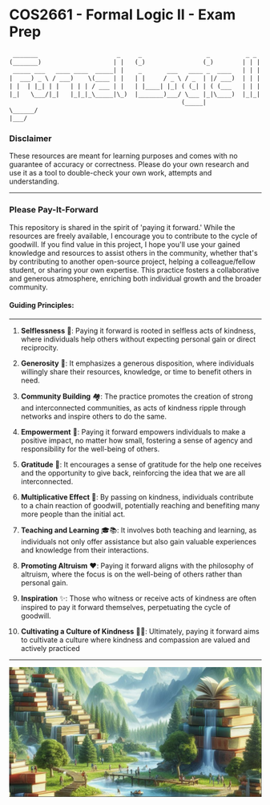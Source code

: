 # COS2661 - Formal Logic II - Exam Prep

```
 _______                      _     _                  _          _ _ 
(_______)                    | |   (_)                (_)        | | |
 _____ ___   ____ ____  _____| |    _       ___   ____ _  ____   | | |
|  ___) _ \ / ___)    \(____ | |   | |     / _ \ / _  | |/ ___)  | | |
| |  | |_| | |   | | | / ___ | |   | |____| |_| ( (_| | ( (___   | | |
|_|   \___/|_|   |_|_|_\_____|\_)  |_______)___/ \___ |_|\____)  |_|_|
                                                (_____|                                                                                                                                                                            \______/                                                                  |___/                                                                                                                                                                                    
```

### Disclaimer

These resources are meant for learning purposes and comes with no guarantee of accuracy or correctness. Please do your own research and use it as a tool to double-check your own work, attempts and understanding.

---

### Please Pay-It-Forward

This repository is shared in the spirit of 'paying it forward.' While the resources are freely available, I encourage you to contribute to the cycle of goodwill. If you find value in this project, I hope you'll use your gained knowledge and resources to assist others in the community, whether that's by contributing to another open-source project, helping a colleague/fellow student, or sharing your own expertise. This practice fosters a collaborative and generous atmosphere, enriching both individual growth and the broader community.

#### Guiding Principles:

---
1. **Selflessness** 🤲: Paying it forward is rooted in selfless acts of kindness, where individuals help others without expecting personal gain or direct reciprocity.

2. **Generosity** 💖: It emphasizes a generous disposition, where individuals willingly share their resources, knowledge, or time to benefit others in need.

3. **Community Building** 🏘️: The practice promotes the creation of strong and interconnected communities, as acts of kindness ripple through networks and inspire others to do the same.

4. **Empowerment** 💪: Paying it forward empowers individuals to make a positive impact, no matter how small, fostering a sense of agency and responsibility for the well-being of others.

5. **Gratitude** 🙏: It encourages a sense of gratitude for the help one receives and the opportunity to give back, reinforcing the idea that we are all interconnected.

6. **Multiplicative Effect** 🔗: By passing on kindness, individuals contribute to a chain reaction of goodwill, potentially reaching and benefiting many more people than the initial act.

7. **Teaching and Learning** 🎓📚: It involves both teaching and learning, as individuals not only offer assistance but also gain valuable experiences and knowledge from their interactions.

8. **Promoting Altruism** ❤️: Paying it forward aligns with the philosophy of altruism, where the focus is on the well-being of others rather than personal gain.

9. **Inspiration** ✨: Those who witness or receive acts of kindness are often inspired to pay it forward themselves, perpetuating the cycle of goodwill.

10. **Cultivating a Culture of Kindness** 🌱😊: Ultimately, paying it forward aims to cultivate a culture where kindness and compassion are valued and actively practiced

---

![knowledge.png](knowledge.png)